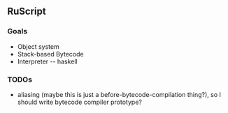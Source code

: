 RuScript
------

### Goals
* Object system
* Stack-based Bytecode
* Interpreter -- haskell

### TODOs
* aliasing (maybe this is just a before-bytecode-compilation thing?), so I should write bytecode compiler prototype?

